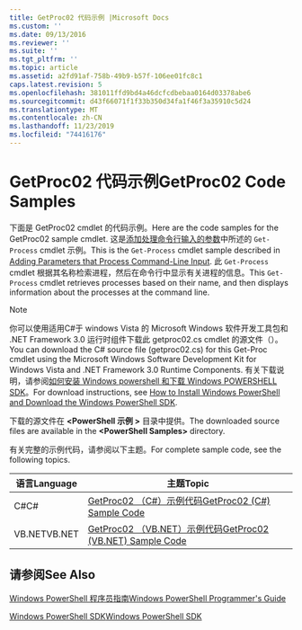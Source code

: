 ```yaml
---
title: GetProc02 代码示例 |Microsoft Docs
ms.custom: ''
ms.date: 09/13/2016
ms.reviewer: ''
ms.suite: ''
ms.tgt_pltfrm: ''
ms.topic: article
ms.assetid: a2fd91af-758b-49b9-b57f-106ee01fc8c1
caps.latest.revision: 5
ms.openlocfilehash: 381011ffd9bd4a46dcfcdbebaa0164d03378abe6
ms.sourcegitcommit: d43f66071f1f33b350d34fa1f46f3a35910c5d24
ms.translationtype: MT
ms.contentlocale: zh-CN
ms.lasthandoff: 11/23/2019
ms.locfileid: "74416176"
---
```

# <a name="getproc02-code-samples"></a><span data-ttu-id="af9ba-102">GetProc02 代码示例</span><span class="sxs-lookup"><span data-stu-id="af9ba-102">GetProc02 Code Samples</span></span>

<span data-ttu-id="af9ba-103">下面是 GetProc02 cmdlet 的代码示例。</span><span class="sxs-lookup"><span data-stu-id="af9ba-103">Here are the code samples for the GetProc02 sample cmdlet.</span></span> <span data-ttu-id="af9ba-104">这是[添加处理命令行输入的参数](../cmdlet/adding-parameters-that-process-command-line-input.md)中所述的 `Get-Process` cmdlet 示例。</span><span class="sxs-lookup"><span data-stu-id="af9ba-104">This is the `Get-Process` cmdlet sample described in [Adding Parameters that Process Command-Line Input](../cmdlet/adding-parameters-that-process-command-line-input.md).</span></span> <span data-ttu-id="af9ba-105">此 `Get-Process` cmdlet 根据其名称检索进程，然后在命令行中显示有关进程的信息。</span><span class="sxs-lookup"><span data-stu-id="af9ba-105">This `Get-Process` cmdlet retrieves processes based on their name, and then displays information about the processes at the command line.</span></span>

> [!NOTE]
> <span data-ttu-id="af9ba-106">你可以使用适用C#于 windows Vista 的 Microsoft Windows 软件开发工具包和 .NET Framework 3.0 运行时组件下载此 getproc02.cs cmdlet 的源文件（）。</span><span class="sxs-lookup"><span data-stu-id="af9ba-106">You can download the C# source file (getproc02.cs) for this Get-Proc cmdlet using the Microsoft Windows Software Development Kit for Windows Vista and .NET Framework 3.0 Runtime Components.</span></span> <span data-ttu-id="af9ba-107">有关下载说明，请参阅[如何安装 Windows powershell 和下载 Windows POWERSHELL SDK](/powershell/scripting/developer/installing-the-windows-powershell-sdk)。</span><span class="sxs-lookup"><span data-stu-id="af9ba-107">For download instructions, see [How to Install Windows PowerShell and Download the Windows PowerShell SDK](/powershell/scripting/developer/installing-the-windows-powershell-sdk).</span></span>
>
> <span data-ttu-id="af9ba-108">下载的源文件在 **\<PowerShell 示例 >** 目录中提供。</span><span class="sxs-lookup"><span data-stu-id="af9ba-108">The downloaded source files are available in the **\<PowerShell Samples>** directory.</span></span>

<span data-ttu-id="af9ba-109">有关完整的示例代码，请参阅以下主题。</span><span class="sxs-lookup"><span data-stu-id="af9ba-109">For complete sample code, see the following topics.</span></span>

|<span data-ttu-id="af9ba-110">语言</span><span class="sxs-lookup"><span data-stu-id="af9ba-110">Language</span></span>|<span data-ttu-id="af9ba-111">主题</span><span class="sxs-lookup"><span data-stu-id="af9ba-111">Topic</span></span>|
|--------------|-----------|
|<span data-ttu-id="af9ba-112">C#</span><span class="sxs-lookup"><span data-stu-id="af9ba-112">C#</span></span>|[<span data-ttu-id="af9ba-113">GetProc02 （C#）示例代码</span><span class="sxs-lookup"><span data-stu-id="af9ba-113">GetProc02 (C#) Sample Code</span></span>](./getproc02-csharp-sample-code.md)|
|<span data-ttu-id="af9ba-114">VB.NET</span><span class="sxs-lookup"><span data-stu-id="af9ba-114">VB.NET</span></span>|[<span data-ttu-id="af9ba-115">GetProc02 （VB.NET）示例代码</span><span class="sxs-lookup"><span data-stu-id="af9ba-115">GetProc02 (VB.NET) Sample Code</span></span>](./getproc02-vb-net-sample-code.md)|

## <a name="see-also"></a><span data-ttu-id="af9ba-116">请参阅</span><span class="sxs-lookup"><span data-stu-id="af9ba-116">See Also</span></span>

[<span data-ttu-id="af9ba-117">Windows PowerShell 程序员指南</span><span class="sxs-lookup"><span data-stu-id="af9ba-117">Windows PowerShell Programmer's Guide</span></span>](./windows-powershell-programmer-s-guide.md)

[<span data-ttu-id="af9ba-118">Windows PowerShell SDK</span><span class="sxs-lookup"><span data-stu-id="af9ba-118">Windows PowerShell SDK</span></span>](../windows-powershell-reference.md)
